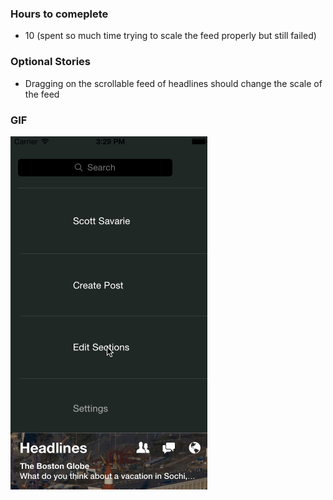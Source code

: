 ### Hours to comeplete
- 10 (spent so much time trying to scale the feed properly but still failed)

### Optional Stories
- Dragging on the scrollable feed of headlines should change the scale of the feed


### GIF
![Newsfeed](facebook-paper.gif)
